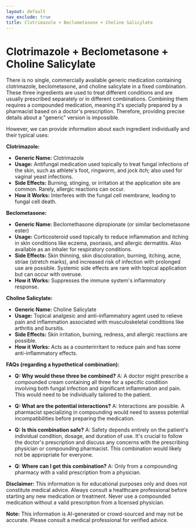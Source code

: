 ```yaml
---
layout: default
nav_exclude: true
title: Clotrimazole + Beclometasone + Choline Salicylate
---
```


# Clotrimazole + Beclometasone + Choline Salicylate

There is no single, commercially available generic medication containing clotrimazole, beclometasone, and choline salicylate in a fixed combination.  These three ingredients are used to treat different conditions and are usually prescribed separately or in different combinations.  Combining them requires a compounded medication, meaning it's specially prepared by a pharmacist based on a doctor's prescription.  Therefore, providing precise details about a "generic" version is impossible.

However, we can provide information about each ingredient individually and their typical uses:

**Clotrimazole:**

* **Generic Name:** Clotrimazole
* **Usage:** Antifungal medication used topically to treat fungal infections of the skin, such as athlete's foot, ringworm, and jock itch; also used for vaginal yeast infections.
* **Side Effects:** Burning, stinging, or irritation at the application site are common.  Rarely, allergic reactions can occur.
* **How it Works:** Interferes with the fungal cell membrane, leading to fungal cell death.


**Beclometasone:**

* **Generic Name:** Beclomethasone dipropionate (or similar beclometasone ester)
* **Usage:** Corticosteroid used topically to reduce inflammation and itching in skin conditions like eczema, psoriasis, and allergic dermatitis.  Also available as an inhaler for respiratory conditions.
* **Side Effects:** Skin thinning, skin discoloration, burning, itching, acne, striae (stretch marks), and increased risk of infection with prolonged use are possible. Systemic side effects are rare with topical application but can occur with overuse.
* **How it Works:** Suppresses the immune system's inflammatory response.


**Choline Salicylate:**

* **Generic Name:** Choline Salicylate
* **Usage:** Topical analgesic and anti-inflammatory agent used to relieve pain and inflammation associated with musculoskeletal conditions like arthritis and bursitis.
* **Side Effects:** Skin irritation, burning, redness, and allergic reactions are possible.
* **How it Works:** Acts as a counterirritant to reduce pain and has some anti-inflammatory effects.


**FAQs (regarding a hypothetical combination):**


* **Q: Why would these three be combined?**  A:  A doctor might prescribe a compounded cream containing all three for a specific condition involving both fungal infection and significant inflammation and pain.  This would need to be individually tailored to the patient.

* **Q: What are the potential interactions?** A: Interactions are possible.  A pharmacist specializing in compounding would need to assess potential incompatibilities before preparing the medication.

* **Q: Is this combination safe?** A: Safety depends entirely on the patient's individual condition, dosage, and duration of use.  It's crucial to follow the doctor's prescription and discuss any concerns with the prescribing physician or compounding pharmacist.  This combination would likely not be appropriate for everyone.

* **Q: Where can I get this combination?** A: Only from a compounding pharmacy with a valid prescription from a physician.


**Disclaimer:** This information is for educational purposes only and does not constitute medical advice.  Always consult a healthcare professional before starting any new medication or treatment.  Never use a compounded medication without a valid prescription from a licensed physician.


**Note:** This information is AI-generated or crowd-sourced and may not be accurate. Please consult a medical professional for verified advice.
